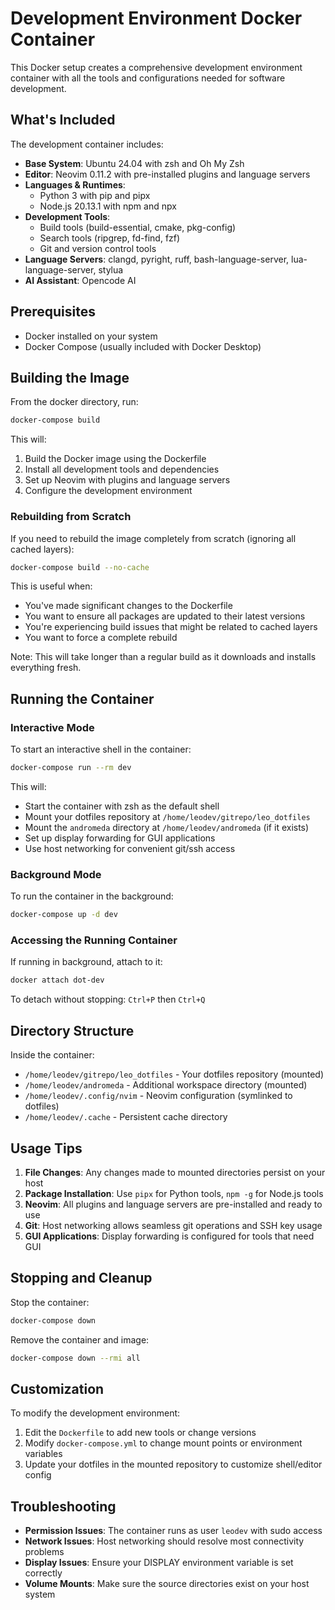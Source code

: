 # Development Environment Docker Container

This Docker setup creates a comprehensive development environment container with all the tools and configurations needed for software development.

## What's Included

The development container includes:

- **Base System**: Ubuntu 24.04 with zsh and Oh My Zsh
- **Editor**: Neovim 0.11.2 with pre-installed plugins and language servers
- **Languages & Runtimes**:
  - Python 3 with pip and pipx
  - Node.js 20.13.1 with npm and npx
- **Development Tools**:
  - Build tools (build-essential, cmake, pkg-config)
  - Search tools (ripgrep, fd-find, fzf)
  - Git and version control tools
- **Language Servers**: clangd, pyright, ruff, bash-language-server, lua-language-server, stylua
- **AI Assistant**: Opencode AI

## Prerequisites

- Docker installed on your system
- Docker Compose (usually included with Docker Desktop)

## Building the Image

From the docker directory, run:

```bash
docker-compose build
```

This will:
1. Build the Docker image using the Dockerfile
2. Install all development tools and dependencies
3. Set up Neovim with plugins and language servers
4. Configure the development environment

### Rebuilding from Scratch

If you need to rebuild the image completely from scratch (ignoring all cached layers):

```bash
docker-compose build --no-cache
```

This is useful when:
- You've made significant changes to the Dockerfile
- You want to ensure all packages are updated to their latest versions
- You're experiencing build issues that might be related to cached layers
- You want to force a complete rebuild

Note: This will take longer than a regular build as it downloads and installs everything fresh.

## Running the Container

### Interactive Mode

To start an interactive shell in the container:

```bash
docker-compose run --rm dev
```

This will:
- Start the container with zsh as the default shell
- Mount your dotfiles repository at `/home/leodev/gitrepo/leo_dotfiles`
- Mount the `andromeda` directory at `/home/leodev/andromeda` (if it exists)
- Set up display forwarding for GUI applications
- Use host networking for convenient git/ssh access

### Background Mode

To run the container in the background:

```bash
docker-compose up -d dev
```

### Accessing the Running Container

If running in background, attach to it:

```bash
docker attach dot-dev
```

To detach without stopping: `Ctrl+P` then `Ctrl+Q`

## Directory Structure

Inside the container:
- `/home/leodev/gitrepo/leo_dotfiles` - Your dotfiles repository (mounted)
- `/home/leodev/andromeda` - Additional workspace directory (mounted)
- `/home/leodev/.config/nvim` - Neovim configuration (symlinked to dotfiles)
- `/home/leodev/.cache` - Persistent cache directory

## Usage Tips

1. **File Changes**: Any changes made to mounted directories persist on your host
2. **Package Installation**: Use `pipx` for Python tools, `npm -g` for Node.js tools
3. **Neovim**: All plugins and language servers are pre-installed and ready to use
4. **Git**: Host networking allows seamless git operations and SSH key usage
5. **GUI Applications**: Display forwarding is configured for tools that need GUI

## Stopping and Cleanup

Stop the container:
```bash
docker-compose down
```

Remove the container and image:
```bash
docker-compose down --rmi all
```

## Customization

To modify the development environment:
1. Edit the `Dockerfile` to add new tools or change versions
2. Modify `docker-compose.yml` to change mount points or environment variables
3. Update your dotfiles in the mounted repository to customize shell/editor config

## Troubleshooting

- **Permission Issues**: The container runs as user `leodev` with sudo access
- **Network Issues**: Host networking should resolve most connectivity problems
- **Display Issues**: Ensure your DISPLAY environment variable is set correctly
- **Volume Mounts**: Make sure the source directories exist on your host system